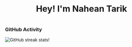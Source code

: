 <h1 align="center">Hey! I'm Nahean Tarik</h1>

<div style="position: relative">
	<img style="display:inline, position: absolute, top: 50%, left: 20%,  " src="https://user-images.githubusercontent.com/74038190/212749171-b84692a8-2b04-4e3b-93ca-ac14705da224.gif" alt="">
</div>



<h3 align="left">GitHub Activity</h3>

<!--![GitHub stats](https://github-readme-stats.vercel.app/api?username=naheantarik&theme=react&show_icons=true&count_private=true)-->
![GitHub streak stats](https://streak-stats.demolab.com/?user=naheantarik&theme=react&show_icons=true&count_private=true)!

